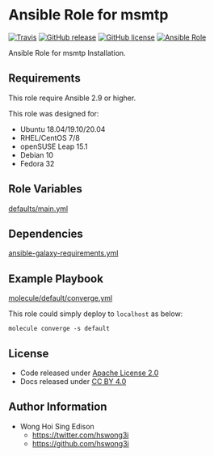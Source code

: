 # Ansible Role for msmtp

[![Travis](https://img.shields.io/travis/com/alvistack/ansible-role-msmtp.svg)](https://travis-ci.com/alvistack/ansible-role-msmtp)
[![GitHub release](https://img.shields.io/github/release/alvistack/ansible-role-msmtp.svg)](https://github.com/alvistack/ansible-role-msmtp)
[![GitHub license](https://img.shields.io/github/license/alvistack/ansible-role-msmtp.svg)](https://github.com/alvistack/ansible-role-msmtp/blob/master/LICENSE)
[![Ansible Role](https://img.shields.io/badge/galaxy-alvistack.msmtp-blue.svg)](https://galaxy.ansible.com/alvistack/msmtp)

Ansible Role for msmtp Installation.

## Requirements

This role require Ansible 2.9 or higher.

This role was designed for:

  - Ubuntu 18.04/19.10/20.04
  - RHEL/CentOS 7/8
  - openSUSE Leap 15.1
  - Debian 10
  - Fedora 32

## Role Variables

[defaults/main.yml](defaults/main.yml)

## Dependencies

[ansible-galaxy-requirements.yml](ansible-galaxy-requirements.yml)

## Example Playbook

[molecule/default/converge.yml](molecule/default/converge.yml)

This role could simply deploy to `localhost` as below:

    molecule converge -s default

## License

  - Code released under [Apache License 2.0](LICENSE)
  - Docs released under [CC BY 4.0](http://creativecommons.org/licenses/by/4.0/)

## Author Information

  - Wong Hoi Sing Edison
      - <https://twitter.com/hswong3i>
      - <https://github.com/hswong3i>
